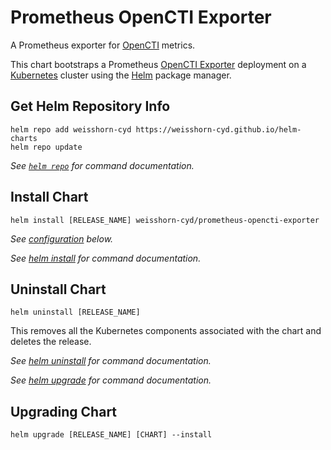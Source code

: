 # Prometheus OpenCTI Exporter

A Prometheus exporter for [OpenCTI](https://github.com/OpenCTI-Platform/opencti) metrics.

This chart bootstraps a Prometheus [OpenCTI Exporter](https://github.com/weisshorn-cyd/opencti_exporter) deployment on a [Kubernetes](http://kubernetes.io) cluster using the [Helm](https://helm.sh) package manager.

## Get Helm Repository Info

```console
helm repo add weisshorn-cyd https://weisshorn-cyd.github.io/helm-charts
helm repo update
```

_See [`helm repo`](https://helm.sh/docs/helm/helm_repo/) for command documentation._

## Install Chart

```console
helm install [RELEASE_NAME] weisshorn-cyd/prometheus-opencti-exporter
```

_See [configuration](#configuration) below._

_See [helm install](https://helm.sh/docs/helm/helm_install/) for command documentation._

## Uninstall Chart

```console
helm uninstall [RELEASE_NAME]
```

This removes all the Kubernetes components associated with the chart and deletes the release.

_See [helm uninstall](https://helm.sh/docs/helm/helm_uninstall/) for command documentation._

_See [helm upgrade](https://helm.sh/docs/helm/helm_upgrade/) for command documentation._

## Upgrading Chart

```console
helm upgrade [RELEASE_NAME] [CHART] --install
```
